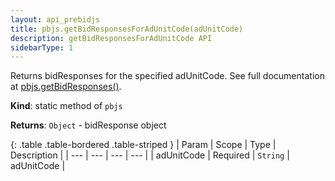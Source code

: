 ```yaml
---
layout: api_prebidjs
title: pbjs.getBidResponsesForAdUnitCode(adUnitCode)
description: getBidResponsesForAdUnitCode API
sidebarType: 1
---
```



Returns bidResponses for the specified adUnitCode. See full documentation at [pbjs.getBidResponses()](#module_pbjs.getBidResponses).

**Kind**: static method of `pbjs`

**Returns**: `Object` - bidResponse object

{: .table .table-bordered .table-striped }
| Param | Scope | Type | Description |
| --- | --- | --- | --- |
| adUnitCode | Required | `String` | adUnitCode |

